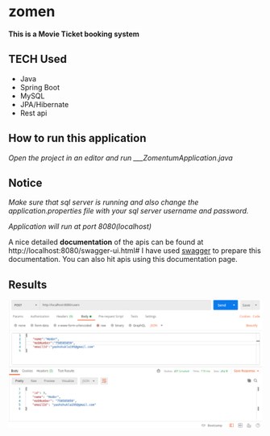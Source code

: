 # zomen

**This is a Movie Ticket booking system**

## TECH Used 
* Java
* Spring Boot
* MySQL
* JPA/Hibernate
* Rest api

## How to run this application
*Open the project in an editor and run ___ZomentumApplication.java*

## Notice
*Make sure that sql server is running and also change the application.properties file with your sql server username and password.*

*Application will run at port 8080(localhost)*

A nice detailed **documentation** of the apis can be found at http://localhost:8080/swagger-ui.html#
I have used [swagger](https://swagger.io/) to prepare this documentation. You can also hit apis using this documentation page.

## Results

![markdown logo](https://github.com/C0ffeeMachine/zomen/blob/master/img/Selection_006.png)

